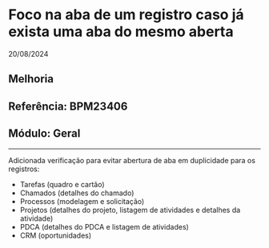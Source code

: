 # Foco na aba de um registro caso já exista uma aba do mesmo aberta
20/08/2024
## Melhoria
## Referência: BPM23406
## Módulo: Geral
***

Adicionada verificação para evitar abertura de aba em duplicidade para os registros:

* Tarefas (quadro e cartão)
* Chamados (detalhes do chamado)
* Processos (modelagem e solicitação)
* Projetos (detalhes do projeto, listagem de atividades e detalhes da atividade)
* PDCA (detalhes do PDCA e listagem de atividades)
* CRM (oportunidades)